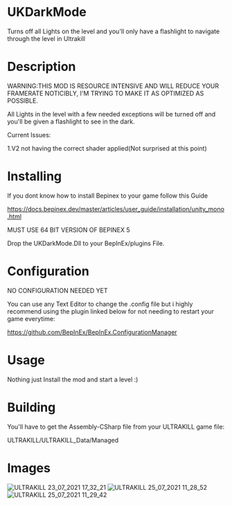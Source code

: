 
# UKDarkMode
Turns off all Lights on the level and you'll only have a flashlight to navigate through the level in Ultrakill
# Description

WARNING:THIS MOD IS RESOURCE INTENSIVE AND WILL REDUCE YOUR FRAMERATE NOTICIBLY, I'M TRYING TO MAKE IT AS OPTIMIZED AS POSSIBLE.

All Lights in the level with a few needed exceptions will be turned off and you'll be given a flashlight to see in the dark.

Current Issues:

1.V2 not having the correct shader applied(Not surprised at this point)


# Installing

If you dont know how to install Bepinex to your game follow this Guide

https://docs.bepinex.dev/master/articles/user_guide/installation/unity_mono.html

MUST USE 64 BIT VERSION OF BEPINEX 5

Drop the UKDarkMode.Dll to your BepInEx/plugins File.

# Configuration

NO CONFIGURATION NEEDED YET

You can use any Text Editor to change the .config file but i highly recommend using the plugin linked below for not needing to restart your game everytime:

https://github.com/BepInEx/BepInEx.ConfigurationManager

# Usage

Nothing just Install the mod and start a level :)

# Building

You'll have to get the Assembly-CSharp file from your ULTRAKILL game file:

ULTRAKILL/ULTRAKILL_Data/Managed

# Images

![ULTRAKILL 23_07_2021 17_32_21](https://user-images.githubusercontent.com/70617250/126841639-913c38fe-9408-4699-80cf-acb7166aab41.png)
![ULTRAKILL 25_07_2021 11_28_52](https://user-images.githubusercontent.com/70617250/126902804-9a6e5271-00ce-4c8b-ae5a-69c1623d66a1.png)
![ULTRAKILL 25_07_2021 11_29_42](https://user-images.githubusercontent.com/70617250/126902805-89aa72e6-f9f3-4eaa-8b3f-0e246c85e17d.png)
